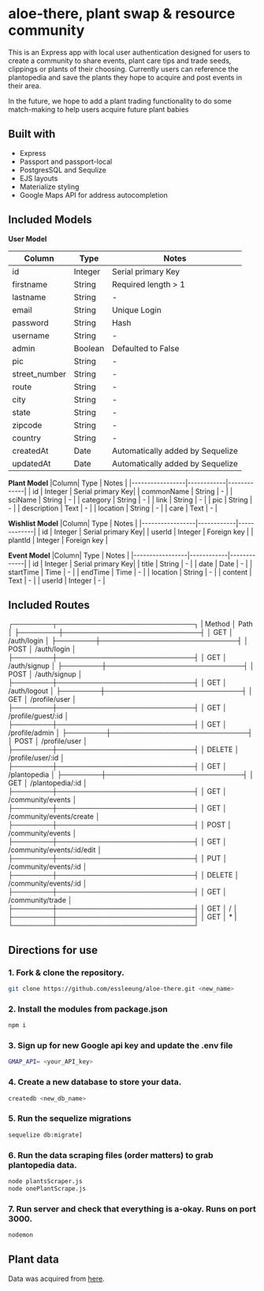 # aloe-there, plant swap & resource community
This is an Express app with local user authentication designed for users to create a community to share events, plant care tips and trade seeds, clippings or plants of their choosing. Currently users can reference the plantopedia and save the plants they hope to acquire and post events in their area. 

In the future, we hope to add a plant trading functionality to do some match-making to help users acquire future plant babies 

## Built with
* Express
* Passport and passport-local
* PostgresSQL and Sequlize
* EJS layouts
* Materialize styling
* Google Maps API for address autocompletion

## Included Models

**User Model** 

|Column| Type | Notes |
|-----------------|------------|-------------|
| id | Integer | Serial primary Key|
| firstname | String | Required length > 1 |
| lastname | String | - |
| email | String | Unique Login |
| password | String | Hash |
| username | String | - |
| admin | Boolean | Defaulted to False |
| pic | String | - |
| street_number | String | - |
| route | String | - |
| city | String | - |
| state| String | - |
| zipcode | String | - |
| country | String | - |
| createdAt | Date | Automatically added by Sequelize |
| updatedAt | Date | Automatically added by Sequelize |

**Plant Model** 
|Column| Type | Notes |
|-----------------|------------|-------------|
| id | Integer | Serial primary Key|
| commonName | String | - |
| sciName | String | - |
| category | String | - |
| link | String | - |
| pic | String | - |
| description | Text | - |
| location | String | - |
| care | Text | - |

**Wishlist Model**
|Column| Type | Notes |
|-----------------|------------|-------------|
| id | Integer | Serial primary Key|
| userId | Integer | Foreign key |
| plantId | Integer | Foreign key |

**Event Model**
|Column| Type | Notes |
|-----------------|------------|-------------|
| id | Integer | Serial primary Key|
| title | String | - |
| date | Date | - |
| startTime | Time | - |
| endTime | Time | - |
| location | String | - |
| content | Text | - |
| userId | Integer | - |


## Included Routes
┌────────┬────────────────────────────┐
| Method │ Path                       │
├────────┼────────────────────────────┤
│ GET    │ /auth/login                │
├────────┼────────────────────────────┤
│ POST   │ /auth/login                │
├────────┼────────────────────────────┤
│ GET    │ /auth/signup               │
├────────┼────────────────────────────┤
│ POST   │ /auth/signup               │
├────────┼────────────────────────────┤
│ GET    │ /auth/logout               │
├────────┼────────────────────────────┤
│ GET    │ /profile/user              │
├────────┼────────────────────────────┤
│ GET    │ /profile/guest/:id         │
├────────┼────────────────────────────┤
│ GET    │ /profile/admin             │
├────────┼────────────────────────────┤
│ POST   │ /profile/user              │
├────────┼────────────────────────────┤
│ DELETE │ /profile/user/:id          │
├────────┼────────────────────────────┤
│ GET    │ /plantopedia               │
├────────┼────────────────────────────┤
│ GET    │ /plantopedia/:id           │
├────────┼────────────────────────────┤
│ GET    │ /community/events          │
├────────┼────────────────────────────┤
│ GET    │ /community/events/create   │
├────────┼────────────────────────────┤
│ POST   │ /community/events          │
├────────┼────────────────────────────┤
│ GET    │ /community/events/:id/edit │
├────────┼────────────────────────────┤
│ PUT    │ /community/events/:id      │
├────────┼────────────────────────────┤
│ DELETE │ /community/events/:id      │
├────────┼────────────────────────────┤
│ GET    │ /community/trade           │
├────────┼────────────────────────────┤
│ GET    │ /                          │
├────────┼────────────────────────────┤
│ GET    │ *                          |
└────────┴────────────────────────────┘

## Directions for use

### 1. Fork & clone the repository. 
```sh
git clone https://github.com/essleeung/aloe-there.git <new_name>
```

### 2. Install the modules from package.json
```sh
npm i
```
### 3. Sign up for new Google api key and update the .env file
```sh
GMAP_API= <your_API_key>
```

### 4. Create a new database to store your data.
```sh
createdb <new_db_name>
```

### 5. Run the sequelize migrations

```sh
sequelize db:migrate]
```

### 6. Run the data scraping files (order matters) to grab plantopedia data.  
```sh
node plantsScraper.js
node onePlantScrape.js
``` 

### 7. Run server and check that everything is a-okay. Runs on port 3000.

```sh
nodemon
``` 

## Plant data
Data was acquired from [here](interiorplants.ca).